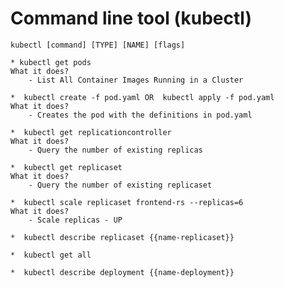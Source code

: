 # Command line tool (kubectl)

    kubectl [command] [TYPE] [NAME] [flags]
    
    * kubectl get pods 
    What it does?
        - List All Container Images Running in a Cluster

    *  kubectl create -f pod.yaml OR  kubectl apply -f pod.yaml
    What it does?
        - Creates the pod with the definitions in pod.yaml

    *  kubectl get replicationcontroller
    What it does?
        - Query the number of existing replicas

    *  kubectl get replicaset
    What it does?
        - Query the number of existing replicaset

    *  kubectl scale replicaset frontend-rs --replicas=6
    What it does?
        - Scale replicas - UP

    *  kubectl describe replicaset {{name-replicaset}}

    *  kubectl get all
  
    *  kubectl describe deployment {{name-deployment}}

    